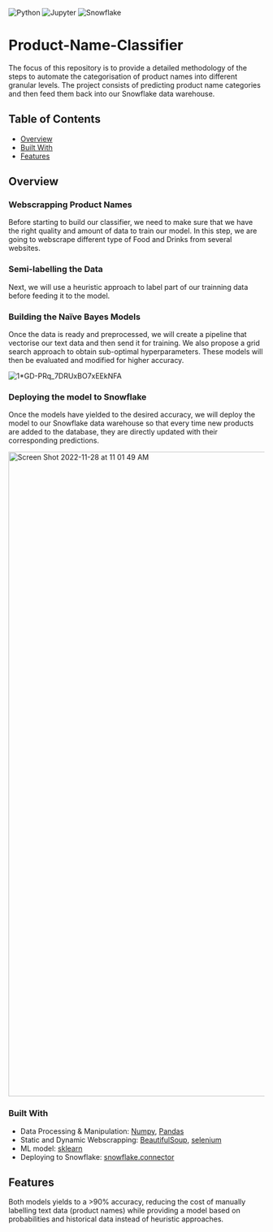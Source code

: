  <img alt="Python" src="https://img.shields.io/badge/Python%20-%2314354C.svg?style=flat-square&logo=python&logoColor=white" /> <img alt="Jupyter" src="https://img.shields.io/badge/Jupyter-F37626?style=for-the-badge&logo=jupyter&logoColor=white&style=flat" /> <img alt="Snowflake" src="https://img.shields.io/badge/Snowflake-29B5E8?logo=Snowflake&logoColor=white&style=flat" />
  
 
# Product-Name-Classifier
The focus of this repository is to provide a detailed methodology of the steps to automate the categorisation of product names into different granular levels. The project consists of predicting product name categories and then feed them back into our Snowflake data warehouse.


## Table of Contents

- [Overview](#overview)
- [Built With](#built-with)
- [Features](#features)

## Overview
### Webscrapping Product Names
Before starting to build our classifier, we need to make sure that we have the right quality and amount of data to train our model. In this step, we are going to webscrape different type of Food and Drinks from several websites. 

### Semi-labelling the Data
Next, we will use a heuristic approach to label part of our trainning data before feeding it to the model. 

### Building the Naïve Bayes Models
Once the data is ready and preprocessed, we will create a pipeline that vectorise our text data and then send it for training. We also propose a grid search approach to obtain sub-optimal hyperparameters. These models will then be evaluated and modified for higher accuracy.

![1*GD-PRq_7DRUxBO7xEEkNFA](https://user-images.githubusercontent.com/70657426/204251104-24a8dbb1-2a94-4562-a0a0-d02eb4f095bc.png)


### Deploying the model to Snowflake
Once the models have yielded to the desired accuracy, we will deploy the model to our Snowflake data warehouse so that every time new products are added to the database, they are directly updated with their corresponding predictions.

 <img width="1270" alt="Screen Shot 2022-11-28 at 11 01 49 AM" src="https://user-images.githubusercontent.com/70657426/204236758-ef18ee3c-ceb0-4e6b-ae12-c27e4599e039.png">

### Built With
- Data Processing & Manipulation: [Numpy](https://numpy.org), [Pandas](https://pandas.pydata.org)
- Static and Dynamic Webscrapping: [BeautifulSoup](https://pypi.org/project/beautifulsoup4/), [selenium](https://pypi.org/project/selenium/)
- ML model: [sklearn](https://scikit-learn.org/stable/)
- Deploying to Snowflake: [snowflake.connector](https://docs.snowflake.com/en/user-guide/python-connector.html)

## Features
Both models yields to a >90% accuracy, reducing the cost of manually labelling text data (product names) while providing a model based on probabilities and historical data instead of heuristic approaches.
